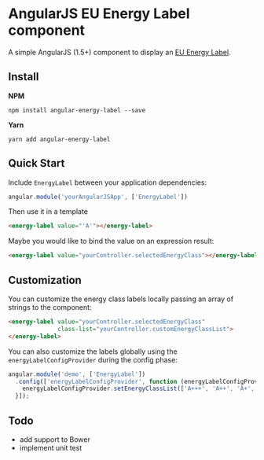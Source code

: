 # AngularJS EU Energy Label component

A simple AngularJS (1.5+) component to display an [EU Energy Label](http://europa.eu/youreurope/business/environment/energy-labels/).

## Install

**NPM**
```
npm install angular-energy-label --save
```

**Yarn**
```
yarn add angular-energy-label
```

## Quick Start

Include `EnergyLabel` between your application dependencies:

```javascript
angular.module('yourAngularJSApp', ['EnergyLabel'])
```

Then use it in a template

```html
<energy-label value="'A'"></energy-label>
```

Maybe you would like to bind the value on an expression result:
```html
<energy-label value="yourController.selectedEnergyClass"></energy-label>
```

## Customization

You can customize the energy class labels locally passing an array of strings to the component:
```html
<energy-label value="yourController.selectedEnergyClass"
              class-list="yourController.customEnergyClassList">
</energy-label>
```

You can also customize the labels globally using the `energyLabelConfigProvider` during the config phase:
```javascript
angular.module('demo', ['EnergyLabel'])
  .config(['energyLabelConfigProvider', function (energyLabelConfigProvider) {
    energyLabelConfigProvider.setEnergyClassList(['A+++', 'A++', 'A+', 'A', 'B', 'C', 'D']);
  }]);
```

## Todo

- add support to Bower
- implement unit test
